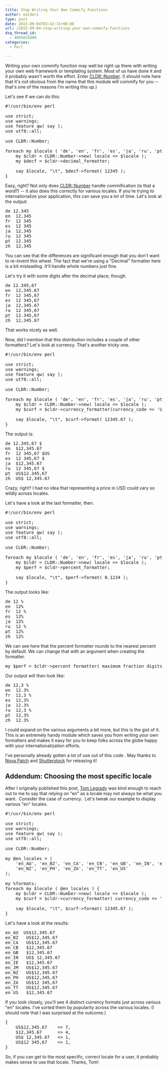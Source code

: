 ```yaml
---
title: Stop Writing Your Own Commify Functions
author: oalders
type: post
date: 2015-09-04T03:42:31+00:00
url: /2015-09-04-stop-writing-your-own-commify-functions
dsq_thread_id:
  - 4095855809
categories:
  - Perl

---
```

Writing your own commify function may well be right up there with writing your own web framework or templating system. Most of us have done it and it probably wasn't worth the effort. Enter [CLDR::Number][1]. (I should note here that it's not obvious from the name that this module will commify for you -- that's one of the reasons I'm writing this up.)

Let's see if we can do this:

<pre>#!/usr/bin/env perl

use strict;
use warnings;
use feature qw( say );
use utf8::all;

use CLDR::Number;

foreach my $locale ( 'de', 'en', 'fr', 'es', 'ja', 'ru', 'pt', 'zh', ) {
    my $cldr = CLDR::Number->new( locale => $locale );
    my $decf = $cldr->decimal_formatter;

    say $locale, "\t", $decf->format( 12345 );
}
</pre>

Easy, right? Not only does [CLDR::Number][1] handle commification (is that a word?) -- it also does this correctly for various locales. If you're trying to internationalize your application, this can save you a lot of time. Let's look at the output:

<pre>de	12.345
en	12,345
fr	12 345
es	12 345
ja	12,345
ru	12 345
pt	12.345
zh	12,345
</pre>

You can see that the differences are significant enough that you don't want to re-invent this wheel. The fact that we're using a "Decimal" formatter here is a bit misleading. It'll handle whole numbers just fine.

Let's try it with some digits after the decimal place, though.

<pre>de	12.345,67
en	12,345.67
fr	12 345,67
es	12 345,67
ja	12,345.67
ru	12 345,67
pt	12.345,67
zh	12,345.67
</pre>

That works nicely as well.

Now, did I mention that this distribution includes a couple of other formatters? Let's look at currency. That's another tricky one.

<pre>#!/usr/bin/env perl

use strict;
use warnings;
use feature qw( say );
use utf8::all;

use CLDR::Number;

foreach my $locale ( 'de', 'en', 'fr', 'es', 'ja', 'ru', 'pt', 'zh', ) {
    my $cldr = CLDR::Number->new( locale => $locale );
    my $curf = $cldr->currency_formatter(currency_code => 'USD');

    say $locale, "\t", $curf->format( 12345.67 );
}
</pre>

The output is:

<pre>de	12.345,67 $
en	$12,345.67
fr	12 345,67 $US
es	12 345,67 $
ja	$12,345.67
ru	12 345,67 $
pt	US$12.345,67
zh	US$ 12,345.67
</pre>

Crazy, right? I had no idea that representing a price in USD could vary so wildly across locales.

Let's have a look at the last formatter, then.

<pre>#!/usr/bin/env perl

use strict;
use warnings;
use feature qw( say );
use utf8::all;

use CLDR::Number;

foreach my $locale ( 'de', 'en', 'fr', 'es', 'ja', 'ru', 'pt', 'zh', ) {
    my $cldr = CLDR::Number->new( locale => $locale );
    my $perf = $cldr->percent_formatter;

    say $locale, "\t", $perf->format( 0.1234 );
}
</pre>

The output looks like:

<pre>de	12 %
en	12%
fr	12 %
es	12%
ja	12%
ru	12 %
pt	12%
zh	12%
</pre>

We can see here that the percent formatter rounds to the nearest percent by default. We can change that with an argument when creating the formatter.

<pre class="">my $perf = $cldr->percent_formatter( maximum_fraction_digits => 1 );
</pre>

Our output will then look like:

<pre>de	12,3 %
en	12.3%
fr	12,3 %
es	12,3%
ja	12.3%
ru	12,3 %
pt	12,3%
zh	12.3%
</pre>

I could expand on the various arguments a bit more, but this is the gist of it. This is an extremely handy module which saves you from writing your own formatters and makes it easy for you to keep folks across the globe happy with your internationalization efforts.

I've personally already gotten a lot of use out of this code . May thanks to [Nova Patch][2] and [Shutterstock][3] for releasing it!

## Addendum: Choosing the most specific locale

After I originally published this post, [Tom Legrady][4] was kind enough to reach out to me to say that relying on "en" as a locale may not always be what you want.  Consider the case of currency.  Let's tweak our example to display various "en" locales.

<pre>#!/usr/bin/env perl

use strict;
use warnings;
use feature qw( say );
use utf8::all;

use CLDR::Number;

my @en_locales = (
    'en_AU', 'en_BZ', 'en_CA', 'en_CB', 'en_GB', 'en_IN', 'en_IE', 'en_JM',
    'en_NZ', 'en_PH', 'en_ZA', 'en_TT', 'en_US'
);

my %formats;
foreach my $locale ( @en_locales ) {
    my $cldr = CLDR::Number->new( locale => $locale );
    my $curf = $cldr->currency_formatter( currency_code => 'USD' );

    say $locale, "\t", $curf->format( 12345.67 );
}
</pre>

Let's have a look at the results:

<pre>en_AU	US$12,345.67
en_BZ	US$12,345.67
en_CA	US$12,345.67
en_CB	$12,345.67
en_GB	$12,345.67
en_IN	US$ 12,345.67
en_IE	$12,345.67
en_JM	US$12,345.67
en_NZ	US$12,345.67
en_PH	US$12,345.67
en_ZA	US$12 345,67
en_TT	US$12,345.67
en_US	$12,345.67
</pre>

If you look closely, you'll see 4 distinct currency formats just across various "en" locales. I've sorted them by popularity across the various locales. (I should note that I was surprised at the outcome.)

<pre>{
    US$12,345.67    => 7,
    $12,345.67      => 4,
    US$ 12,345.67   => 1,
    US$12 345,67    => 1,
}
</pre>

So, if you can get to the most specific, correct locale for a user, it probably makes sense to use that locale. Thanks, Tom!

 [1]: https://metacpan.org/pod/CLDR::Number
 [2]: https://metacpan.org/author/PATCH
 [3]: http://www.shutterstock.com/
 [4]: https://twitter.com/tomlegrady
